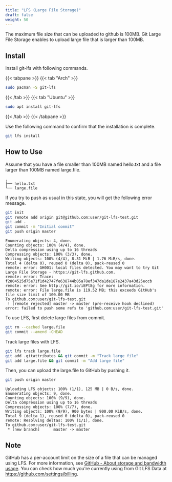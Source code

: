 ```yaml
---
title: "LFS (Large File Storage)"
draft: false
weight: 50
---
```

The maximum file size that can be uploaded to github is 100MB.
Git Large File Storage enables to upload large file that is larger than 100MB.

## **Install**

Install git-lfs with following commands.

{{< tabpane >}}
{{< tab "Arch" >}}

```sh
sudo pacman -S git-lfs
```

{{< /tab >}}
{{< tab "Ubuntu" >}}

```sh
sudo apt install git-lfs
```

{{< /tab >}}
{{< /tabpane >}}

Use the following command to confirm that the installation is complete.

```sh
git lfs install
```

## How to Use

Assume that you have a file smaller than 100MB named hello.txt and a file larger than 100MB named large.file.

```text
.
├── hello.txt
└── large.file
```

If you try to push as usual in this state, you will get the following error message.

```sh
git init
git remote add origin git@github.com:user/git-lfs-test.git
git add .
git commit -m "Initial commit"
git push origin master
```

```text
Enumerating objects: 4, done.
Counting objects: 100% (4/4), done.
Delta compression using up to 16 threads
Compressing objects: 100% (3/3), done.
Writing objects: 100% (4/4), 8.31 MiB | 1.76 MiB/s, done.
Total 4 (delta 0), reused 0 (delta 0), pack-reused 0
remote: error: GH001: local files detected. You may want to try Git Large File Storage - https://git-lfs.github.com.
remote: error: Trace: f2804525d75e71f1d42747fe638744b05a78ef347da1de187e2437a43d25eccb
remote: error: See http://git.io/iEPt8g for more information.
remote: error: File large.file is 119.52 MB; this exceeds GitHub's file size limit of 100.00 MB
To github.com:user/git-lfs-test.git
 ! [remote rejected] master -> master (pre-receive hook declined)
error: failed to push some refs to 'github.com:user/git-lfs-test.git'
```

To use LFS, first delete large files from commit.

```sh
git rm --cached large.file
git commit --amend -CHEAD
```

Track large files with LFS.

```sh
git lfs track large.file
git add .gitattributes && git commit -m "Track large file"
git add large.file && git commit -m "Add large file"
```

Then, you can upload the large.file to GitHub by pushing it.

```sh
git push origin master
```

```text
Uploading LFS objects: 100% (1/1), 125 MB | 0 B/s, done.
Enumerating objects: 9, done.
Counting objects: 100% (9/9), done.
Delta compression using up to 16 threads
Compressing objects: 100% (7/7), done.
Writing objects: 100% (9/9), 900 bytes | 900.00 KiB/s, done.
Total 9 (delta 1), reused 0 (delta 0), pack-reused 0
remote: Resolving deltas: 100% (1/1), done.
To github.com:user/git-lfs-test.git
 * [new branch]      master -> master
```

## **Note**

GitHub has a per-account limit on the size of a file that can be managed using LFS. For more information, see [GitHub - About storage and bandwidth usage](https://docs.github.com/en/repositories/working-with-files/managing-large-files/about-storage-and-bandwidth-usage). You can check how much you're currently using from Git LFS Data at <https://github.com/settings/billing>.
